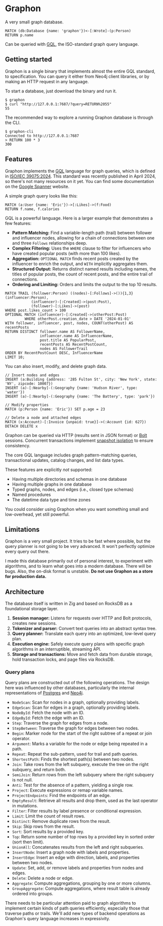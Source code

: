 # Graphon

A very small graph database.

```gql
MATCH (db:Database {name: 'graphon'})<-[:Wrote]-(p:Person)
RETURN p.name
```

Can be queried with [GQL](https://www.iso.org/standard/76120.html), the ISO-standard graph query language.

## Getting started

Graphon is a single binary that implements almost the entire GQL standard, to specification. You can query it either from Neo4j client libraries, or by making an HTTP request in any language.

To start a database, just download the binary and run it.

```sh-session
$ graphon
$ curl "http://127.0.0.1:7687/?query=RETURN%2055"
55
```

The recommended way to explore a running Graphon database is through the CLI.

```sh-session
$ graphon-cli
Connected to http://127.0.0.1:7687
> RETURN 100 * 3
300
```

## Features

Graphon implements the [GQL](https://www.gqlstandards.org/home) language for graph queries, which is defined in [ISO/IEC 39075:2024](https://www.iso.org/standard/76120.html). This standard was recently published in April 2024, so there's not many resources on it yet. You can find some documentation on the [Google Spanner](https://cloud.google.com/spanner/docs/reference/standard-sql/graph-intro) website.

A simple graph query looks like this:

```gql
MATCH (a:User {name: 'Eric'})->[:Likes]->(f:Food)
RETURN f.name, f.calories
```

GQL is a powerful language. Here is a larger example that demonstrates a few features:

- **Pattern Matching:** Find a variable-length path (trail) between follower and influencer nodes, allowing for a chain of connections between one and three `Follows` relationships deep.
- **Complex Filtering:** Uses the `WHERE` clause to filter for influencers who have created popular posts (with more than 100 likes).
- **Aggregation:** `OPTIONAL MATCH` finds recent posts created by the influencer to enrich the output, and `WITH` implicitly aggregates them.
- **Structured Output:** Returns distinct named results including names, the titles of popular posts, the count of recent posts, and the entire trail of connections.
- **Ordering and Limiting:** Orders and limits the output to the top 10 results.

```gql
MATCH TRAIL (follower:Person) ((nodes)-[:Follows]->()){1,3} (influencer:Person),
            (influencer)-[:Created]->(post:Post),
            (follower)-[:Likes]->(post)
WHERE post.likes_count > 100
OPTIONAL MATCH (influencer)-[:Created]->(otherPost:Post)
         WHERE otherPost.creation_date > DATE '2024-01-01'
WITH follower, influencer, post, nodes, COUNT(otherPost) AS recentPosts
RETURN DISTINCT follower.name AS FollowerName,
                influencer.name AS InfluencerName,
                post.title AS PopularPost,
                recentPosts AS RecentPostCount,
                nodes AS FollowerTrail
ORDER BY RecentPostCount DESC, InfluencerName
LIMIT 10;
```

You can also insert, modify, and delete graph data.

```gql
// Insert nodes and edges
INSERT (a:Building {address: '285 Fulton St', city: 'New York', state: 'NY', zipcode: 10007})
INSERT (a)-[:Nearby]-(:Geography {name: 'Hudson River', type: 'water'})
INSERT (a)-[:Nearby]-(:Geography {name: 'The Battery', type: 'park'})

// Modify properties
MATCH (p:Person {name: 'Eric'}) SET p.age = 23

// Delete a node and attached edges
MATCH (x:Account)-[:Invoice {unpaid: true}]->(:Account {id: 627})
DETACH DELETE x
```

Graphon can be queried via HTTP (results sent in JSON format) or [Bolt](https://neo4j.com/docs/bolt/current/) sessions. Concurrent transactions implement [snapshot isolation](https://jepsen.io/consistency/models/snapshot-isolation) to ensure consistency.

The core GQL language includes graph pattern-matching queries, transactional updates, catalog changes, and list data types.

These features are explicitly _not_ supported:

- Having multiple directories and schemas in one database
- Having multiple graphs in one database
- Typed graphs, nodes, and edges (i.e., closed type schemas)
- Named procedures
- The datetime data type and time zones

You could consider using Graphon when you want something small and low-overhead, yet still powerful.

## Limitations

Graphon is a very small project. It tries to be fast where possible, but the query planner is not going to be very advanced. It won't perfectly optimize every query out there.

I made this database primarily out of personal interest, to experiment with algorithms, and to learn what goes into a modern database. There will be bugs. Also, the on-disk format is unstable. **Do not use Graphon as a store for production data.**

## Architecture

The database itself is written in Zig and based on RocksDB as a foundational storage layer.

1. **Session manager:** Listens for requests over HTTP and Bolt protocols, creates new sessions.
2. **Tokenizer and parser:** Convert text queries into an abstract syntax tree.
3. **Query planner:** Translate each query into an optimized, low-level query plan.
4. **Execution engine:** Safely execute query plans with specific graph algorithms in an interruptible, streaming API.
5. **Storage and transactions:** Move and fetch data from durable storage, hold transaction locks, and page files via RocksDB.

### Query plans

Query plans are constructed out of the following operations. The design here was influenced by other databases, particularly the internal representations of [Postgres](https://github.com/postgres/postgres/blob/REL_16_3/src/backend/commands/explain.c#L1177-L1180) and [Neo4j](https://neo4j.com/docs/cypher-manual/current/planning-and-tuning/operators/operators-detail/).

- `NodeScan`: Scan for nodes in a graph, optionally providing labels.
- `EdgeScan`: Scan for edges in a graph, optionally providing labels.
- `NodeById`: Fetch the node with an ID.
- `EdgeById`: Fetch the edge with an ID.
- `Step`: Traverse the graph for edges from a node.
- `StepBetween`: Traverse the graph for edges between two nodes.
- `Begin`: Marker node for the start of the right subtree of a repeat or join operator.
- `Argument`: Marks a variable for the node or edge being repeated in a path.
- `Repeat`: Repeat the sub-pattern, used for trail and path queries.
- `ShortestPath`: Finds the shortest path(s) between two nodes.
- `Join`: Take rows from the left subquery, execute the tree on the right subquery, and return both.
- `SemiJoin`: Return rows from the left subquery where the right subquery is not null.
- `Anti`: Test for the absence of a pattern, yielding a single row.
- `Project`: Execute expressions or remap variable names.
- `ProjectEndpoints`: Find the endpoints of an edge.
- `EmptyResult`: Retrieve all results and drop them, used as the last operator in mutations.
- `Filter`: Filter results by label presence or conditional expression.
- `Limit`: Limit the count of result rows.
- `Distinct`: Remove duplicate rows from the result.
- `Skip`: Skip rows from the result.
- `Sort`: Sort results by a provided key.
- `Top`: Return some number of top rows by a provided key in sorted order (sort then limit).
- `UnionAll`: Concatenates results from the left and right subqueries.
- `InsertNode`: Insert a graph node with labels and properties.
- `InsertEdge`: Insert an edge with direction, labels, and properties between two nodes.
- `Update`: Set, add, or remove labels and properties from nodes and edges.
- `Delete`: Delete a node or edge.
- `Aggregate`: Compute aggregations, grouping by one or more columns.
- `GroupAggregate`: Compute aggregations, where result table is already ordered into groups.

There needs to be particular attention paid to graph algorithms to implement certain kinds of path queries efficiently, especially those that traverse paths or trails. We'll add new types of backend operations as Graphon's query language increases in expressivity.
